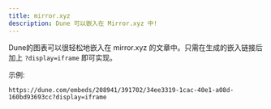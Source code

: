 ```yaml
---
title: mirror.xyz
description: Dune 可以嵌入在 Mirror.xyz 中!
---
```


Dune的图表可以很轻松地嵌入在 mirror.xyz 的文章中。只需在生成的嵌入链接后加上 `?display=iframe` 即可实现。

示例:

`https://dune.com/embeds/208941/391702/34ee3319-1cac-40e1-a08d-160bd93693cc?display=iframe`
